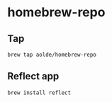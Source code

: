 # homebrew-repo

## Tap

```
brew tap aolde/homebrew-repo
```

## Reflect app

```
brew install reflect
```
